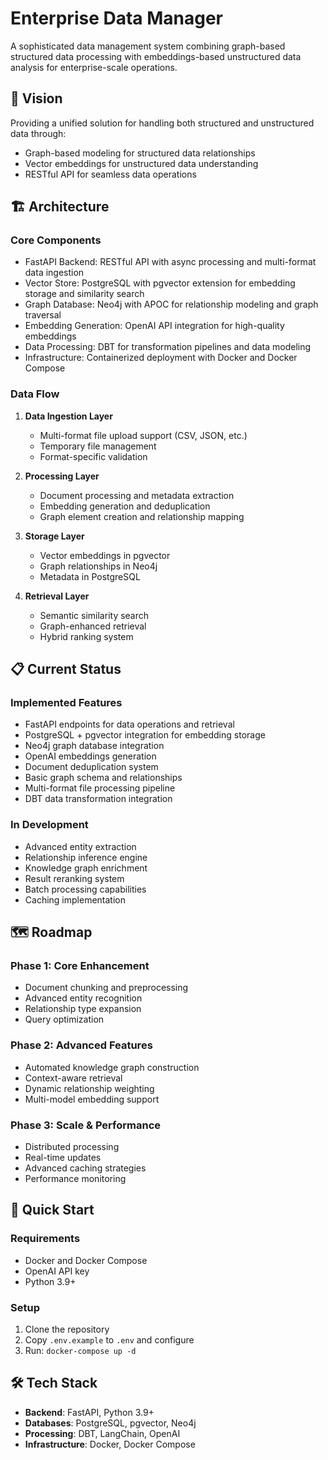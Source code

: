# Enterprise Data Manager

A sophisticated data management system combining graph-based structured data processing with embeddings-based unstructured data analysis for enterprise-scale operations.

## 🎯 Vision
Providing a unified solution for handling both structured and unstructured data through:
- Graph-based modeling for structured data relationships
- Vector embeddings for unstructured data understanding
- RESTful API for seamless data operations

## 🏗️ Architecture

### Core Components
- FastAPI Backend: RESTful API with async processing and multi-format data ingestion
- Vector Store: PostgreSQL with pgvector extension for embedding storage and similarity search
- Graph Database: Neo4j with APOC for relationship modeling and graph traversal
- Embedding Generation: OpenAI API integration for high-quality embeddings
- Data Processing: DBT for transformation pipelines and data modeling
- Infrastructure: Containerized deployment with Docker and Docker Compose

### Data Flow
1. **Data Ingestion Layer**
   - Multi-format file upload support (CSV, JSON, etc.)
   - Temporary file management
   - Format-specific validation

2. **Processing Layer**
   - Document processing and metadata extraction
   - Embedding generation and deduplication
   - Graph element creation and relationship mapping

3. **Storage Layer**
   - Vector embeddings in pgvector
   - Graph relationships in Neo4j
   - Metadata in PostgreSQL

4. **Retrieval Layer**
   - Semantic similarity search
   - Graph-enhanced retrieval
   - Hybrid ranking system

## 📋 Current Status

### Implemented Features
- FastAPI endpoints for data operations and retrieval
- PostgreSQL + pgvector integration for embedding storage
- Neo4j graph database integration
- OpenAI embeddings generation
- Document deduplication system
- Basic graph schema and relationships
- Multi-format file processing pipeline
- DBT data transformation integration

### In Development
- Advanced entity extraction
- Relationship inference engine
- Knowledge graph enrichment
- Result reranking system
- Batch processing capabilities
- Caching implementation

## 🗺️ Roadmap

### Phase 1: Core Enhancement
- Document chunking and preprocessing
- Advanced entity recognition
- Relationship type expansion
- Query optimization

### Phase 2: Advanced Features
- Automated knowledge graph construction
- Context-aware retrieval
- Dynamic relationship weighting
- Multi-model embedding support

### Phase 3: Scale & Performance
- Distributed processing
- Real-time updates
- Advanced caching strategies
- Performance monitoring

## 🚀 Quick Start

### Requirements
- Docker and Docker Compose
- OpenAI API key
- Python 3.9+

### Setup
1. Clone the repository
2. Copy `.env.example` to `.env` and configure
3. Run: `docker-compose up -d`

## 🛠️ Tech Stack
- **Backend**: FastAPI, Python 3.9+
- **Databases**: PostgreSQL, pgvector, Neo4j
- **Processing**: DBT, LangChain, OpenAI
- **Infrastructure**: Docker, Docker Compose